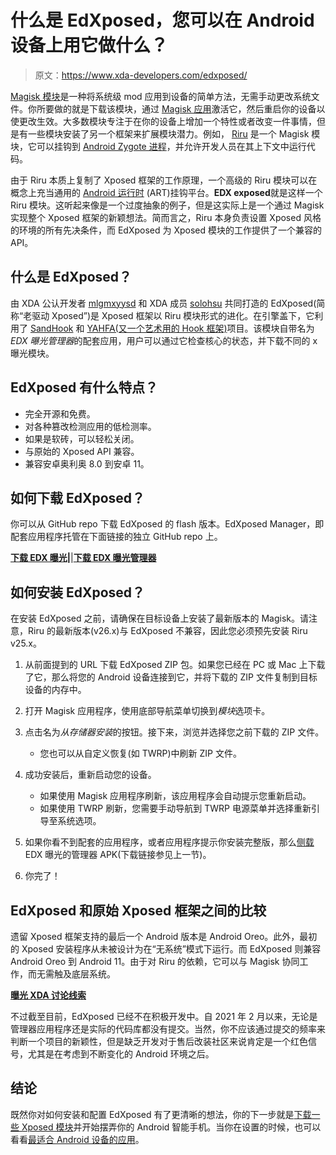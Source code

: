 # 什么是 EdXposed，您可以在 Android 设备上用它做什么？

> 原文：<https://www.xda-developers.com/edxposed/>

[Magisk 模块](https://www.xda-developers.com/best-magisk-modules/)是一种将系统级 mod 应用到设备的简单方法，无需手动更改系统文件。你所要做的就是下载该模块，通过 [Magisk 应用](https://www.xda-developers.com/how-to-install-magisk/)激活它，然后重启你的设备以使更改生效。大多数模块专注于在你的设备上增加一个特性或者改变一件事情，但是有一些模块安装了另一个框架来扩展模块潜力。例如， [Riru](https://www.xda-developers.com/riru/) 是一个 Magisk 模块，它可以挂钩到 [Android Zygote 进程](https://developer.android.com/topic/performance/memory-overview)，并允许开发人员在其上下文中运行代码。

由于 Riru 本质上复制了 Xposed 框架的工作原理，一个高级的 Riru 模块可以在概念上充当通用的 [Android 运行时](https://source.android.com/devices/tech/dalvik) (ART)挂钩平台。**EDX exposed**就是这样一个 Riru 模块。这听起来像是一个过度抽象的例子，但是这实际上是一个通过 Magisk 实现整个 Xposed 框架的新颖想法。简而言之，Riru 本身负责设置 Xposed 风格的环境的所有先决条件，而 EdXposed 为 Xposed 模块的工作提供了一个兼容的 API。

## 什么是 EdXposed？

由 XDA 公认开发者 [mlgmxyysd](https://forum.xda-developers.com/m/mlgmxyysd.8430637/) 和 XDA 成员 [solohsu](https://forum.xda-developers.com/m/5571846/) 共同打造的 EdXposed(简称“老驱动 Xposed”)是 Xposed 框架以 Riru 模块形式的进化。在引擎盖下，它利用了 [SandHook](https://github.com/asLody/SandHook) 和 [YAHFA(又一个艺术用的 Hook 框架)](https://github.com/PAGalaxyLab/YAHFA)项目。该模块自带名为*EDX 曝光管理器*的配套应用，用户可以通过它检查核心的状态，并下载不同的 x 曝光模块。

## EdXposed 有什么特点？

*   完全开源和免费。
*   对各种篡改检测应用的低检测率。
*   如果是软砖，可以轻松关闭。
*   与原始的 Xposed API 兼容。
*   兼容安卓奥利奥 8.0 到安卓 11。

## 如何下载 EdXposed？

你可以从 GitHub repo 下载 EdXposed 的 flash 版本。EdXposed Manager，即配套应用程序托管在下面链接的独立 GitHub repo 上。

**[下载 EDX 曝光](https://github.com/ElderDrivers/EdXposed/releases/latest)|**|**[下载 EDX 曝光管理器](https://github.com/ElderDrivers/EdXposedManager/releases/latest)**

## 如何安装 EdXposed？

在安装 EdXposed 之前，请确保在目标设备上安装了最新版本的 Magisk。请注意，Riru 的最新版本(v26.x)与 EdXposed 不兼容，因此您必须预先安装 Riru v25.x。

1.  从前面提到的 URL 下载 EdXposed ZIP 包。如果您已经在 PC 或 Mac 上下载了它，那么将您的 Android 设备连接到它，并将下载的 ZIP 文件复制到目标设备的内存中。
2.  打开 Magisk 应用程序，使用底部导航菜单切换到*模块*选项卡。
3.  点击名为*从存储器安装*的按钮。接下来，浏览并选择您之前下载的 ZIP 文件。
    *   您也可以从自定义恢复(如 TWRP)中刷新 ZIP 文件。

4.  成功安装后，重新启动您的设备。
    *   如果使用 Magisk 应用程序刷新，该应用程序会自动提示您重新启动。
    *   如果使用 TWRP 刷新，您需要手动导航到 TWRP 电源菜单并选择重新引导至系统选项。

5.  如果你看不到配套的应用程序，或者应用程序提示你安装完整版，那么[侧载](https://www.xda-developers.com/how-to-sideload-install-android-app-apk/)EDX 曝光的管理器 APK(下载链接参见上一节)。
6.  你完了！

## EdXposed 和原始 Xposed 框架之间的比较

遗留 Xposed 框架支持的最后一个 Android 版本是 Android Oreo。此外，最初的 Xposed 安装程序从未被设计为在“无系统”模式下运行。而 EdXposed 则兼容 Android Oreo 到 Android 11。由于对 Riru 的依赖，它可以与 Magisk 协同工作，而无需触及底层系统。

**[曝光 XDA 讨论线索](https://forum.xda-developers.com/t/4070199/)**

不过截至目前，EdXposed 已经不在积极开发中。自 2021 年 2 月以来，无论是管理器应用程序还是实际的代码库都没有提交。当然，你不应该通过提交的频率来判断一个项目的新颖性，但是缺乏开发对于售后改装社区来说肯定是一个红色信号，尤其是在考虑到不断变化的 Android 环境之后。

## 结论

既然你对如何安装和配置 EdXposed 有了更清晰的想法，你的下一步就是[下载一些 Xposed 模块](https://www.xda-developers.com/best-xposed-modules/)并开始摆弄你的 Android 智能手机。当你在设置的时候，也可以看看[最适合 Android 设备的应用](https://www.xda-developers.com/best-android-root-apps/)。